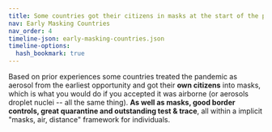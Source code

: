 ```yaml
---
title: Some countries got their citizens in masks at the start of the pandemic
nav: Early Masking Countries
nav_order: 4
timeline-json: early-masking-countries.json
timeline-options: 
  hash_bookmark: true
---
```


Based on prior experiences some countries treated the pandemic as aerosol from the earliest
opportunity and got their **own citizens** into masks, which is what you would do if you 
accepted it was airborne (or aerosols droplet nuclei -- all the same thing). **As well as masks, good border controls, great quarantine and outstanding test & trace**, all within a implicit "masks, air, distance" framework for individuals.